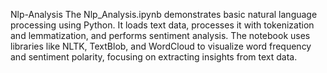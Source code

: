 Nlp-Analysis
The Nlp_Analysis.ipynb demonstrates basic natural language processing using Python. It loads text data, processes it with tokenization and lemmatization, and performs sentiment analysis. The notebook uses libraries like NLTK, TextBlob, and WordCloud to visualize word frequency and sentiment polarity, focusing on extracting insights from text data.
